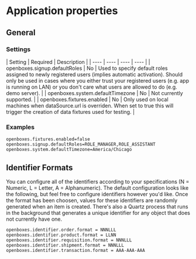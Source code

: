# Application properties


## General 

### Settings
| Setting | Required | Description |
| ---- | ---- | ---- | ---- |
| openboxes.signup.defaultRoles | No | Used to specify default roles assigned to newly registered users (implies automatic activation).  Should only be used in cases where you either trust your registered users (e.g. app is running on LAN) or you don't care what users are allowed to do (e.g. demo server). |
| openboxes.system.defaultTimezone | No | Not currently supported. | 
| openboxes.fixtures.enabled | No | Only used on local machines when dataSource.url is overriden. When set to true this will trigger the creation of data fixtures used for testing.  | 

### Examples
```
openboxes.fixtures.enabled=false
openboxes.signup.defaultRoles=ROLE_MANAGER,ROLE_ASSISTANT
openboxes.system.defaultTimezone=America/Chicago
```


## Identifier Formats
You can configure all of the identifiers according to your specifications (N = Numeric, L = Letter, A = Alphanumeric). The default configuration looks like the following, but feel free to configure identifiers however you'd like. Once the format has been choosen, values for these identifiers are randomly generated when an item is created. There's also a Quartz process that runs in the background that generates a unique identifier for any object that does not currently have one.
```
openboxes.identifier.order.format = NNNLLL
openboxes.identifier.product.format = LLNN
openboxes.identifier.requisition.format = NNNLLL
openboxes.identifier.shipment.format = NNNLLL
openboxes.identifier.transaction.format = AAA-AAA-AAA
```

